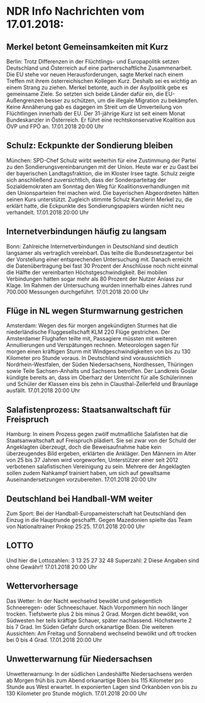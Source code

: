 # NDR Info Nachrichten vom 17.01.2018:


## Merkel betont Gemeinsamkeiten mit Kurz
Berlin: Trotz Differenzen in der Flüchtlings- und Europapolitik setzen Deutschland und Österreich auf eine partnerschaftliche Zusammenarbeit. Die EU stehe vor neuen Herausforderungen, sagte Merkel nach einem Treffen mit ihrem österreichischen Kollegen Kurz. Deshalb sei es wichtig an einem Strang zu ziehen. Merkel betonte, auch in der Asylpolitik gebe es gemeinsame Ziele. So setzten sich beide Länder dafür ein, die EU-Außengrenzen besser zu schützen, um die illegale Migration zu bekämpfen. Keine Annäherung gab es dagegen im Streit um die Umverteilung von Flüchtlingen innerhalb der EU. Der 31-jährige Kurz ist seit einem Monat Bundeskanzler in Österreich. Er führt eine rechtskonservative Koalition aus ÖVP und FPÖ an. 17.01.2018 20:00 Uhr 

## Schulz: Eckpunkte der Sondierung bleiben
München:	SPD-Chef Schulz wirbt weiterhin für eine Zustimmung der Partei zu den Sondierungsvereinbarungen mit der Union. Heute war er zu Gast bei der bayerischen Landtagsfraktion, die im Kloster Irsee tagte. Schulz zeigte sich anschließend zuversichtlich, dass der Sonderparteitag der Sozialdemokraten am Sonntag den Weg für Koalitionsverhandlungen mit den Unionsparteien frei machen wird. Die bayerischen Abgeordneten hätten seinen Kurs unterstützt. Zugleich stimmte Schulz Kanzlerin Merkel zu, die erklärt hatte, die Eckpunkte des Sondierungspapiers würden nicht neu verhandelt. 17.01.2018 20:00 Uhr 

## Internetverbindungen häufig zu langsam
Bonn: Zahlreiche Internetverbindungen in Deutschland sind deutlich langsamer als vertraglich vereinbart. Das teilte die Bundesnetzagentur bei der Vorstellung einer entsprechenden Untersuchung mit. Danach erreicht die Datenübertragung bei fast 30 Prozent der Anschlüsse noch nicht einmal die Hälfte der vereinbarten Höchstgeschwindigkeit. Bei mobilen Verbindungen hatten sogar mehr als 80 Prozent der Nutzer Anlass zur Klage. Im Rahmen der Untersuchung wurden innerhalb eines Jahres rund 700.000 Messungen durchgeführt. 17.01.2018 20:00 Uhr 

## Flüge in NL wegen Sturmwarnung gestrichen
Amsterdam: Wegen des für morgen angekündigten Sturmes hat die niederländische Fluggesellschaft KLM 220 Flüge gestrichen. Der Amsterdamer Flughafen teilte mit, Passagiere müssten mit weiteren Annullierungen und Verspätungen rechnen. Meteorologen sagen für morgen einen kräftigen Sturm mit Windgeschwindigkeiten von bis zu 130 Kilometer pro Stunde voraus. In Deutschland sind voraussichtlich Nordrhein-Westfalen, der Süden Niedersachsens, Nordhessen, Thüringen sowie Teile Sachsen-Anhalts und Sachsens betroffen. Der Landkreis Goslar kündigte bereits an, dass im Oberharz der Unterricht für alle Schülerinnen und Schüler der Klassen eins bis zehn in Clausthal-Zellerfeld und Braunlage ausfällt. 17.01.2018 20:00 Uhr 

## Salafistenprozess: Staatsanwaltschaft für Freispruch
Hamburg: In einem Prozess gegen zwölf mutmaßliche Salafisten hat die Staatsanwaltschaft auf Freispruch plädiert. Sie sei zwar von der Schuld der Angeklagten überzeugt, doch die Beweisaufnahme habe kein überzeugendes Bild ergeben, erklärten die Ankläger. Den Männern im Alter von 25 bis 37 Jahren wird vorgeworfen, Unterstützer einer seit 2012 verbotenen salafistischen Vereinigung zu sein. Mehrere der Angeklagten sollen zudem Nahkampf trainiert haben, um sich auf gewaltsame Auseinandersetzungen vorzubereiten. 17.01.2018 20:00 Uhr 

## Deutschland bei Handball-WM weiter
Zum Sport: Bei der Handball-Europameisterschaft hat Deutschland den Einzug in die Hauptrunde geschafft. Gegen Mazedonien spielte das Team von Nationaltrainer Prokop 25:25. 17.01.2018 20:00 Uhr 

## LOTTO
Und hier die Lottozahlen:
3 13		25		27		32		48 Superzahl:		2 Diese Angaben sind ohne Gewähr!! 17.01.2018 20:00 Uhr 

## Wettervorhersage
Das Wetter: In der Nacht wechselnd bewölkt und gelegentlich Schneeregen- oder Schneeschauer. Nach Vorpommern hin noch länger trocken. Tiefstwerte plus 2 bis minus 2 Grad. Morgen dicht bewölkt, von Südwesten her teils kräftige Schauer, später nachlassend. Höchstwerte 2 bis 7 Grad. Im Süden Gefahr durch orkanartige Böen. Die weiteren Aussichten: Am Freitag und Sonnabend wechselnd bewölkt und oft trocken bei 0 bis 4 Grad. 17.01.2018 20:00 Uhr 

## Unwetterwarnung für Niedersachsen
Unwetterwarnung: In der südlichen Landeshälfte Niedersachsens werden ab Morgen früh bis zum Abend orkanartige Böen bis 115 Kilometer pro Stunde aus West erwartet. In exponierten Lagen sind Orkanböen von bis zu 130 Kilometer pro Stunde möglich. 17.01.2018 20:00 Uhr 
